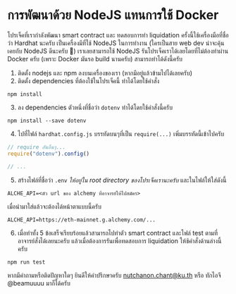 # การพัฒนาด้วย NodeJS แทนการใช้ Docker

โปรเจ็คที่เรากำลังพัฒนา smart contract และ ทดสอบการทำ liquidation ครั้งนี้ใช้เครื่องมือที่ชื่อว่า Hardhat นะครับ เป็นเครื่องมีที่ใช้ NodeJS ในการทำงาน (ใครเป็นสาย web dev น่าจะคุ้นเคยกับ NodeJS ดีนะครับ 🙂) เราเลยสามารถใช้ NodeJS  รันโปรเจ็คเราได้เลยโดยที่ไม่ต้องทำผ่าน Docker ครับ (เพราะ Docker มันรอ build นานครับ) สามารถทำได้ดังนี้ครับ

1. ติดตั้ง nodejs และ npm ลงบนเครื่องของเรา (หากมีอยู่แล้วข้ามไปได้เลยครับ)
2. ติดตั้ง dependencies ที่ต้องใช้ในโปรเจ็คนี้ ทำได้โดยใช้คำสั่ง
```shell
npm install
``` 
3. ลง dependencies ตัวหนึ่งที่ชื่อว่า `dotenv` ทำได้โดยใช้คำสั่งนี้ครับ
```shell
npm install --save dotenv
```
4. ไปที่ไฟล์ `hardhat.config.js` บรรทัดบนๆที่เป็น `require(...)` เพิ่มบรรทัดนี้เข้าไปครับ

```js
// require อันอื่นๆ...
require("dotenv").config()

// ...
```

5. สร้างไฟล์ที่ชื่อว่า `.env` *ให้อยู่ใน root directory ของโปรเจ็คเรานะครับ* และในไฟล์ให้ใส่ดังนี้

```
ALCHE_API=<ตัว url ของ alchemy ที่อาจารย์ให้ไปสมัคร>
```

เมื่อนำมาใส่แล้วจะต้องได้หน้าตาแบบนี้ครับ
```
ALCHE_API=https://eth-mainnet.g.alchemy.com/...
```
6. เมื่อทำทั้ง 5 ข้อเสร็จเรียบร้อยแล้วสามารถไปทำตัว smart contract และไฟล์ test ตามที่อาจารย์สั่งได้เลยนะครับ แล้วเมื่อต้องการรันเพื่อทดสอบการ liquidation ให้ช้คำสั่งด้านล่างนี้ครับ
```shell
npm run test
```

หากมีคำถามหรือติดปัญหาใดๆ ยินดีให้คำปรึกษาครับ
nutchanon.chant@ku.th หรือ ทักไอจี @beamuuuu มาก็ได้ครับ